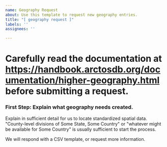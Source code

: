 ```yaml
---
name: Geography Request
about: Use this template to request new geography entries.
title: "[ geography request ]"
labels: ''
assignees: ''

---
```


# Carefully read the documentation at https://handbook.arctosdb.org/documentation/higher-geography.html before submitting a request.


### First Step: Explain what geography needs created.

Explain in sufficient detail for us to locate standardized spatial data. "County-level divisions of Some State, Some Country" or "whatever might be available for Some Country" is usually sufficient to start the process.

We will respond with a CSV template, or request more information.
